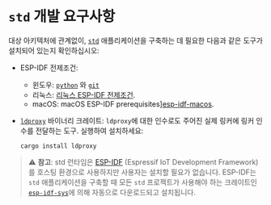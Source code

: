 # `std` 개발 요구사항

대상 아키텍처에 관계없이, [`std`][rust-esp-book-overview-std] 애플리케이션을 구축하는 데 필요한 다음과 같은 도구가 설치되어 있는지 확인하십시오:

- ESP-IDF 전제조건:
  - 윈도우: [`python`][python-website-download] 와 [`git`][git-website-download]
  - 리눅스: [리눅스 ESP-IDF 전제조건][esp-idf-linux].
  - macOS: macOS ESP-IDF prerequisites][esp-idf-macos].
  
- [`ldproxy`][embuild-github-ldproxy] 바이너리 크레이트: `ldproxy`에 대한 인수로도 주어진 실제 링커에 링커 인수를 전달하는 도구. 실행하여 설치하세요:
  
    ```shell
    cargo install ldproxy
    ```

> ⚠️ **참고**: std 런타임은 [ESP-IDF][esp-idf-github] (Espressif IoT Development Framework)를 호스팅 환경으로 사용하지만 사용자는 설치할 필요가 없습니다. ESP-IDF는 `std` 애플리케이션을 구축할 때 모든 `std` 프로젝트가 사용해야 하는 크레이트인  [`esp-idf-sys`][esp-idf-sys-github]에 의해 자동으로 다운로드되고 설치됩니다.
>

[rust-esp-book-overview-std]: ../overview/using-the-standard-library.md
[python-website-download]: https://www.python.org/downloads/windows/
[git-website-download]: https://git-scm.com/downloads
[embuild-github-ldproxy]: https://github.com/esp-rs/embuild/tree/master/ldproxy
[esp-idf-sys-github]: https://github.com/esp-rs/esp-idf-sys
[esp-idf-github]: https://github.com/espressif/esp-idf
[esp-idf-linux]: https://docs.espressif.com/projects/esp-idf/en/latest/esp32/get-started/linux-macos-setup.html#for-linux-users
[esp-idf-macos]: https://docs.espressif.com/projects/esp-idf/en/latest/esp32/get-started/linux-macos-setup.html#for-macos-users

